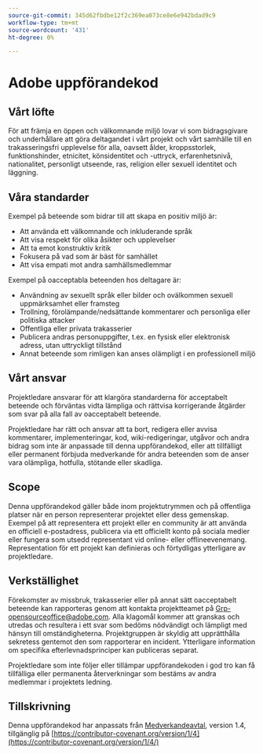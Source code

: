 ```yaml
---
source-git-commit: 345d62fbdbe12f2c369ea073ce8e6e942bdad9c9
workflow-type: tm+mt
source-wordcount: '431'
ht-degree: 0%

---
```

# Adobe uppförandekod

## Vårt löfte

För att främja en öppen och välkomnande miljö lovar vi som bidragsgivare och underhållare att göra deltagandet i vårt projekt och vårt samhälle till en trakasseringsfri upplevelse för alla, oavsett ålder, kroppsstorlek, funktionshinder, etnicitet, könsidentitet och -uttryck, erfarenhetsnivå, nationalitet, personligt utseende, ras, religion eller sexuell identitet och läggning.

## Våra standarder

Exempel på beteende som bidrar till att skapa en positiv miljö är:

* Att använda ett välkomnande och inkluderande språk
* Att visa respekt för olika åsikter och upplevelser
* Att ta emot konstruktiv kritik
* Fokusera på vad som är bäst för samhället
* Att visa empati mot andra samhällsmedlemmar

Exempel på oacceptabla beteenden hos deltagare är:

* Användning av sexuellt språk eller bilder och ovälkommen sexuell uppmärksamhet eller framsteg
* Trollning, förolämpande/nedsättande kommentarer och personliga eller politiska attacker
* Offentliga eller privata trakasserier
* Publicera andras personuppgifter, t.ex. en fysisk eller elektronisk adress, utan uttryckligt tillstånd
* Annat beteende som rimligen kan anses olämpligt i en professionell miljö

## Vårt ansvar

Projektledare ansvarar för att klargöra standarderna för acceptabelt beteende och förväntas vidta lämpliga och rättvisa korrigerande åtgärder som svar på alla fall av oacceptabelt beteende.

Projektledare har rätt och ansvar att ta bort, redigera eller avvisa kommentarer, implementeringar, kod, wiki-redigeringar, utgåvor och andra bidrag som inte är anpassade till denna uppförandekod, eller att tillfälligt eller permanent förbjuda medverkande för andra beteenden som de anser vara olämpliga, hotfulla, stötande eller skadliga.

## Scope

Denna uppförandekod gäller både inom projektutrymmen och på offentliga platser när en person representerar projektet eller dess gemenskap. Exempel på att representera ett projekt eller en community är att använda en officiell e-postadress, publicera via ett officiellt konto på sociala medier eller fungera som utsedd representant vid online- eller offlineevenemang. Representation för ett projekt kan definieras och förtydligas ytterligare av projektledare.

## Verkställighet

Förekomster av missbruk, trakasserier eller på annat sätt oacceptabelt beteende kan rapporteras genom att kontakta projektteamet på Grp-opensourceoffice@adobe.com. Alla klagomål kommer att granskas och utredas och resultera i ett svar som bedöms nödvändigt och lämpligt med hänsyn till omständigheterna. Projektgruppen är skyldig att upprätthålla sekretess gentemot den som rapporterar en incident.
Ytterligare information om specifika efterlevnadsprinciper kan publiceras separat.

Projektledare som inte följer eller tillämpar uppförandekoden i god tro kan få tillfälliga eller permanenta återverkningar som bestäms av andra medlemmar i projektets ledning.

## Tillskrivning

Denna uppförandekod har anpassats från [Medverkandeavtal](https://contributor-covenant.org), version 1.4, tillgänglig på [https://contributor-covenant.org/version/1/4](https://contributor-covenant.org/version/1/4/)
